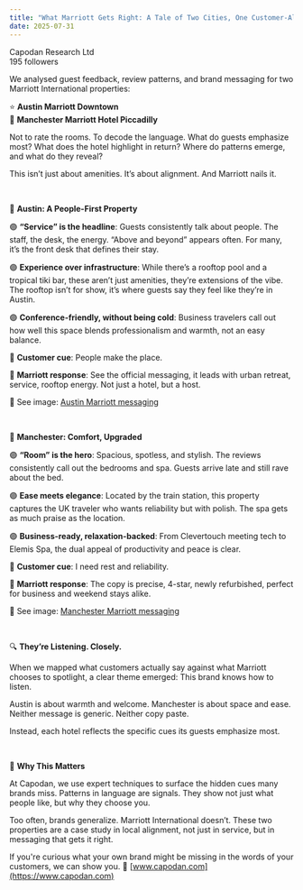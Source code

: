 ```yaml
---
title: "What Marriott Gets Right: A Tale of Two Cities, One Customer-Aligned Brand"
date: 2025-07-31
---
```


Capodan Research Ltd  
195 followers  

We analysed guest feedback, review patterns, and brand messaging for two Marriott International properties:  

⭐ **Austin Marriott Downtown**  
🐝 **Manchester Marriott Hotel Piccadilly**  

Not to rate the rooms. To decode the language. What do guests emphasize most? What does the hotel highlight in return? Where do patterns emerge, and what do they reveal?  

This isn’t just about amenities. It’s about alignment. And Marriott nails it.

<br>

🏨 **Austin: A People-First Property**  

🟣 **“Service” is the headline**: Guests consistently talk about people. The staff, the desk, the energy. “Above and beyond” appears often. For many, it’s the front desk that defines their stay.  

🟣 **Experience over infrastructure**: While there’s a rooftop pool and a tropical tiki bar, these aren’t just amenities, they’re extensions of the vibe. The rooftop isn’t for show, it’s where guests say they feel like they’re in Austin.  

🟣 **Conference-friendly, without being cold**: Business travelers call out how well this space blends professionalism and warmth, not an easy balance.  

💬 **Customer cue**: People make the place.  

📣 **Marriott response**: See the official messaging, it leads with urban retreat, service, rooftop energy. Not just a hotel, but a host.  

📸 See image: [Austin Marriott messaging](https://www.marriott.com/en-us/hotels/ausmd-austin-marriott-downtown/overview/)  

<br>

🏨 **Manchester: Comfort, Upgraded**  

🟣 **“Room” is the hero**: Spacious, spotless, and stylish. The reviews consistently call out the bedrooms and spa. Guests arrive late and still rave about the bed.  

🟣 **Ease meets elegance**: Located by the train station, this property captures the UK traveler who wants reliability but with polish. The spa gets as much praise as the location.  

🟣 **Business-ready, relaxation-backed**: From Clevertouch meeting tech to Elemis Spa, the dual appeal of productivity and peace is clear.  

💬 **Customer cue**: I need rest and reliability.  

📣 **Marriott response**: The copy is precise, 4-star, newly refurbished, perfect for business and weekend stays alike.  

📸 See image: [Manchester Marriott messaging](https://www.marriott.com/en-gb/hotels/manmp-manchester-marriott-hotel-piccadilly/overview/)  

<br>

🔍 **They’re Listening. Closely.**  

When we mapped what customers actually say against what Marriott chooses to spotlight, a clear theme emerged: This brand knows how to listen.  

Austin is about warmth and welcome. Manchester is about space and ease. Neither message is generic. Neither copy paste.  

Instead, each hotel reflects the specific cues its guests emphasize most.  

<br>

🧠 **Why This Matters**  

At Capodan, we use expert techniques to surface the hidden cues many brands miss. Patterns in language are signals. They show not just what people like, but why they choose you.  

Too often, brands generalize. Marriott International doesn’t. These two properties are a case study in local alignment, not just in service, but in messaging that gets it right.  

If you're curious what your own brand might be missing in the words of your customers, we can show you. 🔗 [www.capodan.com](https://www.capodan.com)
